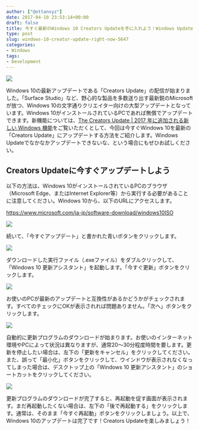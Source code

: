 ```yaml
---
author: ["@ottanxyz"]
date: 2017-04-10 23:53:14+00:00
draft: false
title: 今すぐ最新のWindows 10 Creators Updateを手に入れよう！Windows Updateでアップデートできない場合にも試したい方法
type: post
slug: windows-10-creator-update-right-now-5647
categories:
- Windows
tags:
- Development
---
```


![](/uploads/2017/04/170410-58ec18847a1a4.jpg)

Windows 10の最新アップデートである「Creators Update」の配信が始まりました。「Surface Studio」など、野心的な製品を多数送り出す最新鋭のMicrosoftが放つ、Windows 10の文字通りクリエイター向けの大型アップデートとなっています。Windows 10がインストールされているPCであれば無償でアップデートできます。新機能については、[The Creators Update | 2017 年に追加される新しい Windows 機能](https://www.microsoft.com/ja-jp/windows/upcoming-features)をご覧いただくとして、今回は今すぐWindows 10を最新の「Creators Update」にアップデートする方法をご紹介します。Windows Updateでなかなかアップデートできないな、という場合にもぜひお試しください。

## Creators Updateに今すぐアップデートしよう

以下の方法は、Windows 10がインストールされているPCのブラウザ（Microsoft Edge、またはInternet Explorer等）から実行する必要があることに注意してください。Windows 10から、以下のURLにアクセスします。

<https://www.microsoft.com/ja-jp/software-download/windows10ISO>

![](/uploads/2017/04/170410-58ec182f7cc53.png)

続いて、「今すぐアップデート」と書かれた青いボタンをクリックします。

![](/uploads/2017/04/170410-58ec1837aed7e.png)

ダウンロードした実行ファイル（.exeファイル）をダブルクリックして、「Windows 10 更新アシスタント」を起動します。「今すぐ更新」ボタンをクリックします。

![](/uploads/2017/04/170410-58ec183d91527.png)

お使いのPCが最新のアップデートと互換性があるかどうかがチェックされます。すべてのチェックにOKが表示されれば問題ありません。「次へ」ボタンをクリックします。

![](/uploads/2017/04/170410-58ec184475c11.png)

自動的に更新プログラムのダウンロードが始まります。お使いのインターネット環境やPCによって状況は異なりますが、通常20〜30分程度時間を要します。更新を停止したい場合は、左下の「更新をキャンセル」をクリックしてください。また、誤って「最小化」ボタンをクリックして、ウインドウが表示されなくなってしまった場合は、デスクトップ上の「Windows 10 更新アシスタント」のショートカットをクリックしてください。

![](/uploads/2017/04/170410-58ec1849992bb.png)

更新プログラムのダウンロードが完了すると、再起動を促す画面が表示されます。まだ再起動したくない場合は、左下の「後で再起動する」をクリックします。通常は、そのまま「今すぐ再起動」ボタンをクリックしましょう。以上で、Windows 10のアップデートは完了です！Creators Updateを楽しみましょう！
